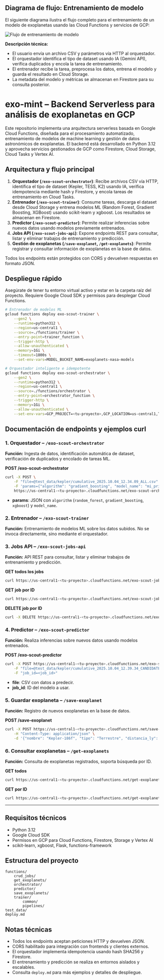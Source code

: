 ## Diagrama de flujo: Entrenamiento de modelo

El siguiente diagrama ilustra el flujo completo para el entrenamiento de un modelo de exoplanetas usando las Cloud Functions y servicios de GCP:

![Flujo de entrenamiento de modelo](./docs/flujo_entrenamiento_modelo.png)

**Descripción técnica:**
- El usuario envía un archivo CSV y parámetros vía HTTP al orquestador.
- El orquestador identifica el tipo de dataset usando IA (Gemini API), verifica duplicados y encola la tarea de entrenamiento.
- El entrenador recibe la tarea, preprocesa los datos, entrena el modelo y guarda el resultado en Cloud Storage.
- La metadata del modelo y métricas se almacenan en Firestore para su consulta posterior.

# exo-mint – Backend Serverless para análisis de exoplanetas en GCP
Este repositorio implementa una arquitectura serverless basada en Google Cloud Functions, diseñada para el procesamiento automatizado, entrenamiento de modelos de machine learning y gestión de datos astronómicos de exoplanetas. El backend está desarrollado en Python 3.12 y aprovecha servicios gestionados de GCP como Firestore, Cloud Storage, Cloud Tasks y Vertex AI.

## Arquitectura y flujo principal

1. **Orquestador (`/exo-scout-orchestrator`)**: Recibe archivos CSV vía HTTP, identifica el tipo de dataset (Kepler, TESS, K2) usando IA, verifica idempotencia mediante hash y Firestore, y encola tareas de entrenamiento en Cloud Tasks.
2. **Entrenador (`/exo-scout-trainer`)**: Consume tareas, descarga el dataset desde Cloud Storage y entrena modelos ML (Random Forest, Gradient Boosting, XGBoost) usando scikit-learn y xgboost. Los resultados se almacenan en Firestore.
3. **Predictor (`/exo-scout-predictor`)**: Permite realizar inferencias sobre nuevos datos usando modelos previamente entrenados.
4. **Jobs API (`/exo-scout-jobs-api`)**: Expone endpoints REST para consultar, listar y eliminar trabajos de entrenamiento y predicción.
5. **Gestión de exoplanetas (`/save-exoplanet`, `/get-exoplanets`)**: Permite registrar y consultar información de exoplanetas en la base de datos.

Todos los endpoints están protegidos con CORS y devuelven respuestas en formato JSON.
## Despliegue rápido
Asegúrate de tener tu entorno virtual activo y estar en la carpeta raíz del proyecto. Requiere Google Cloud SDK y permisos para desplegar Cloud Functions.
```bash
# Entrenador de modelos ML
gcloud functions deploy exo-scout-trainer \
	--gen2 \
	--runtime=python312 \
	--region=us-central1 \
	--source=./functions/trainer \
	--entry-point=trainer_function \
	--trigger-http \
	--allow-unauthenticated \
	--memory=1Gi \
	--timeout=1800s \
	--set-env-vars=MODEL_BUCKET_NAME=exoplanets-nasa-models

# Orquestador inteligente e idempotente
gcloud functions deploy exo-scout-orchestrator \
	--gen2 \
	--runtime=python312 \
	--region=us-central1 \
	--source=./functions/orchestrator \
	--entry-point=orchestrator_function \
	--trigger-http \
	--memory=1Gi \
	--allow-unauthenticated \
	--set-env-vars=GCP_PROJECT=<tu-proyecto>,GCP_LOCATION=us-central1,TASKS_QUEUE=exo-scout-queue,TRAINER_FUNCTION_URL=<url-trainer>
```

## Documentación de endpoints y ejemplos curl

### 1. Orquestador – `/exo-scout-orchestrator`
**Función:** Ingesta de datos, identificación automática de dataset, verificación de duplicados y encolado de tareas ML.

**POST /exo-scout-orchestrator**
```bash
curl -X POST \
	-F "file=@test_data/kepler/cumulative_2025.10.04_12.34.09_ALL.csv" \
	-F 'params={"algorithm": "gradient_boosting", "model_name": "mi_primer_modelo_kepler"}' \
	https://us-central1-<tu-proyecto>.cloudfunctions.net/exo-scout-orchestrator
```
- **params**: JSON con `algorithm` (`random_forest`, `gradient_boosting`, `xgboost`) y `model_name`.

### 2. Entrenador – `/exo-scout-trainer`
**Función:** Entrenamiento de modelos ML sobre los datos subidos. No se invoca directamente, sino mediante el orquestador.

### 3. Jobs API – `/exo-scout-jobs-api`
**Función:** API REST para consultar, listar y eliminar trabajos de entrenamiento y predicción.

**GET todos los jobs**
```bash
curl https://us-central1-<tu-proyecto>.cloudfunctions.net/exo-scout-jobs-api/jobs
```

**GET job por ID**
```bash
curl https://us-central1-<tu-proyecto>.cloudfunctions.net/exo-scout-jobs-api/jobs/<job_id>
```

**DELETE job por ID**
```bash
curl -X DELETE https://us-central1-<tu-proyecto>.cloudfunctions.net/exo-scout-jobs-api/jobs/<job_id>
```

### 4. Predictor – `/exo-scout-predictor`
**Función:** Realiza inferencias sobre nuevos datos usando modelos entrenados.

**POST /exo-scout-predictor**
```bash
curl -X POST https://us-central1-<tu-proyecto>.cloudfunctions.net/exo-scout-predictor \
	-F "file=@test_data/kepler/cumulative_2025.10.04_12.39.34_CANDIDATE.csv" \
	-F "job_id=<job_id>"
```
- **file**: CSV con datos a predecir.
- **job_id**: ID del modelo a usar.

### 5. Guardar exoplaneta – `/save-exoplanet`
**Función:** Registro de nuevos exoplanetas en la base de datos.

**POST /save-exoplanet**
```bash
curl -X POST https://us-central1-<tu-proyecto>.cloudfunctions.net/save-exoplanet \
	-H "Content-Type: application/json" \
	-d '{"nombre": "Kepler-186f", "tipo": "Terrestre", "distancia_ly": 500}'
```

### 6. Consultar exoplanetas – `/get-exoplanets`
**Función:** Consulta de exoplanetas registrados, soporta búsqueda por ID.

**GET todos**
```bash
curl https://us-central1-<tu-proyecto>.cloudfunctions.net/get-exoplanets
```

**GET por ID**
```bash
curl https://us-central1-<tu-proyecto>.cloudfunctions.net/get-exoplanets/<exoplanet_id>
```

---

## Requisitos técnicos

- Python 3.12
- Google Cloud SDK
- Permisos en GCP para Cloud Functions, Firestore, Storage y Vertex AI
- scikit-learn, xgboost, Flask, functions-framework

## Estructura del proyecto

```
functions/
	crud_jobs/
	get_exoplanets/
	orchestrator/
	predictor/
	save_exoplanets/
	trainer/
		common/
		pipelines/
test_data/
deploy.md
```

## Notas técnicas

- Todos los endpoints aceptan peticiones HTTP y devuelven JSON.
- CORS habilitado para integración con frontends y clientes externos.
- El orquestador implementa idempotencia usando hash SHA256 y Firestore.
- El entrenamiento y predicción se realiza en entornos aislados y escalables.
- Consulta `deploy.md` para más ejemplos y detalles de despliegue.
